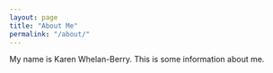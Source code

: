 ```yaml
---
layout: page
title: "About Me"
permalink: "/about/"
---
```


My name is Karen Whelan-Berry. This is some information about me.
